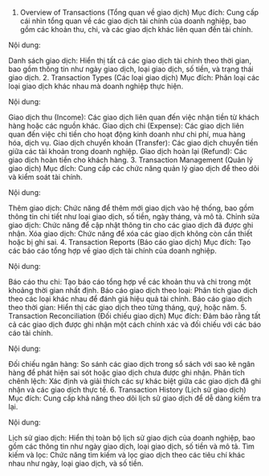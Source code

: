 1. Overview of Transactions (Tổng quan về giao dịch)
Mục đích: Cung cấp cái nhìn tổng quan về các giao dịch tài chính của doanh nghiệp, bao gồm các khoản thu, chi, và các giao dịch khác liên quan đến tài chính.

Nội dung:

Danh sách giao dịch: Hiển thị tất cả các giao dịch tài chính theo thời gian, bao gồm thông tin như ngày giao dịch, loại giao dịch, số tiền, và trạng thái giao dịch.
2. Transaction Types (Các loại giao dịch)
Mục đích: Phân loại các loại giao dịch khác nhau mà doanh nghiệp thực hiện.

Nội dung:

Giao dịch thu (Income): Các giao dịch liên quan đến việc nhận tiền từ khách hàng hoặc các nguồn khác.
Giao dịch chi (Expense): Các giao dịch liên quan đến việc chi tiền cho hoạt động kinh doanh như chi phí, mua hàng hóa, dịch vụ.
Giao dịch chuyển khoản (Transfer): Các giao dịch chuyển tiền giữa các tài khoản trong doanh nghiệp.
Giao dịch hoàn lại (Refund): Các giao dịch hoàn tiền cho khách hàng.
3. Transaction Management (Quản lý giao dịch)
Mục đích: Cung cấp các chức năng quản lý giao dịch để theo dõi và kiểm soát tài chính.

Nội dung:

Thêm giao dịch: Chức năng để thêm mới giao dịch vào hệ thống, bao gồm thông tin chi tiết như loại giao dịch, số tiền, ngày tháng, và mô tả.
Chỉnh sửa giao dịch: Chức năng để cập nhật thông tin cho các giao dịch đã được ghi nhận.
Xóa giao dịch: Chức năng để xóa các giao dịch không còn cần thiết hoặc bị ghi sai.
4. Transaction Reports (Báo cáo giao dịch)
Mục đích: Tạo các báo cáo tổng hợp về giao dịch tài chính của doanh nghiệp.

Nội dung:

Báo cáo thu chi: Tạo báo cáo tổng hợp về các khoản thu và chi trong một khoảng thời gian nhất định.
Báo cáo giao dịch theo loại: Phân tích giao dịch theo các loại khác nhau để đánh giá hiệu quả tài chính.
Báo cáo giao dịch theo thời gian: Hiển thị các giao dịch theo từng tháng, quý, hoặc năm.
5. Transaction Reconciliation (Đối chiếu giao dịch)
Mục đích: Đảm bảo rằng tất cả các giao dịch được ghi nhận một cách chính xác và đối chiếu với các báo cáo tài chính.

Nội dung:

Đối chiếu ngân hàng: So sánh các giao dịch trong sổ sách với sao kê ngân hàng để phát hiện sai sót hoặc giao dịch chưa được ghi nhận.
Phân tích chênh lệch: Xác định và giải thích các sự khác biệt giữa các giao dịch đã ghi nhận và các giao dịch thực tế.
6. Transaction History (Lịch sử giao dịch)
Mục đích: Cung cấp khả năng theo dõi lịch sử giao dịch để dễ dàng kiểm tra lại.

Nội dung:

Lịch sử giao dịch: Hiển thị toàn bộ lịch sử giao dịch của doanh nghiệp, bao gồm các thông tin như ngày giao dịch, loại giao dịch, số tiền và mô tả.
Tìm kiếm và lọc: Chức năng tìm kiếm và lọc giao dịch theo các tiêu chí khác nhau như ngày, loại giao dịch, và số tiền.